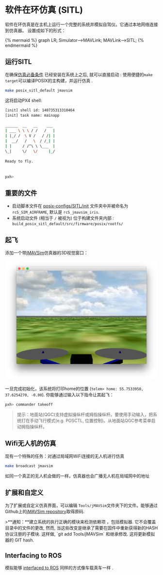 # 软件在环仿真 (SITL) 

软件在环仿真是在主机上运行一个完整的系统并模拟自驾仪。它通过本地网络连接到仿真器。 设置成如下的形式：

{% mermaid %}
graph LR;
  Simulator-->MAVLink;
  MAVLink-->SITL;
{% endmermaid %}

## 运行SITL

在确保[仿真必备条件](../1_Getting-Started/install_toolchain.md) 已经安装在系统上之后, 就可以直接启动 : 使用便捷的`make target`可以编译POSIX的主构建，并运行仿真 .

<div class="host-code"></div>

```sh
make posix_sitl_default jmavsim
```

这将启动PX4 shell:

```sh
[init] shell id: 140735313310464
[init] task name: mainapp

______  __   __    ___ 
| ___ \ \ \ / /   /   |
| |_/ /  \ V /   / /| |
|  __/   /   \  / /_| |
| |     / /^\ \ \___  |
\_|     \/   \/     |_/

Ready to fly.


pxh>
```

## 重要的文件

- 启动脚本文件在 [posix-configs/SITL/init](https://github.com/PX4/Firmware/tree/master/posix-configs/SITL/init) 文件夹中并被命名为`rcS_SIM_AIRFRAME`, 默认是 `rcS_jmavsim_iris`.
- 系统启动文件 (相当于 `/` 被视为) 位于构建文件夹内部 : `build_posix_sitl_default/src/firmware/posix/rootfs/`

## 起飞

添加一个带[jMAVSim](http://github.com/PX4/jMAVSim.git)仿真器的3D视觉窗口：

 ![jmavsim](../pictures/sim\jmavsim.png)

一旦完成初始化，该系统将打印home的位置 (`telem> home: 55.7533950, 37.6254270, -0.00`). 你能够通过输入以下指令让其起飞：

```sh
pxh> commander takeoff
```

> <aside class="tip">
> 提示：地面站(QGC)支持虚拟操纵杆或拇指操纵杆。要使用手动输入，把系统打在手动飞行模式(e.g. POSCTL, 位置控制)。从地面站QGC参考菜单启动拇指操纵杆。
> </aside>
>

## Wifi无人机的仿真

现有一个特殊的任务：对通过局域网WiFi连接的无人机进行仿真

<div class="host-code"></div>

```sh
make broadcast jmavsim
```

如同一个真正的无人机会做的一样，仿真器也会广播无人机在局域网中的地址

## 扩展和自定义

为了扩展或自定义仿真界面，可以编辑 `Tools/jMAVSim`文件夹下的文件。能够通过 Github上的[jMAVSim repository](https://github.com/px4/jMAVSim)取得原码.

<aside class="note">
>**通知：**建立系统的执行正确的模块来检测依赖项 ，包括模拟器. 它不会覆盖目录中的文件的更改, 然而, 当这些改变是继承了需要在固件中重新获得新的HASH协议注册的子模块. 这样做, `git add Tools/jMAVSim` 和继承修改. 这将更新模拟器的 GIT hash.
</aside>

## Interfacing to ROS

模拟能够 [interfaced to ROS](../4_Simulation/interfacingto_ros.md) 同样的方式像车载真车一样 .
